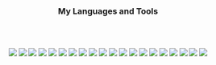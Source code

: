

<h3 align="center">My Languages and Tools</h3>

<br/>
<br/>

<p align="center">
<img src="https://img.shields.io/badge/react-61DAFB?style=for-the-badge&logo=React&logoColor=efefee"/>
  <img src="https://img.shields.io/badge/typescript-3178C6?style=for-the-badge&logo=typescript&logoColor=efefee"/>
   <img src="https://img.shields.io/badge/javascript-F7DF1E?style=for-the-badge&logo=javascript&logoColor=efefee"/>
    <img src="https://img.shields.io/badge/createreactapp-09D3AC?style=for-the-badge&logo=createreactapp&logoColor=efefee"/>
  <img src="https://img.shields.io/badge/vite-646CFF?style=for-the-badge&logo=createreactapp&logoColor=efefee"/>
 
  

<img src="https://img.shields.io/badge/html5-E34F26?style=for-the-badge&logo=html5&logoColor=efefee"/>
  <img src="https://img.shields.io/badge/cssmodules-000000?style=for-the-badge&logo=cssmodules&logoColor=efefee"/>


<img src="https://img.shields.io/badge/reactrouter-CA4245?style=for-the-badge&logo=reactrouter&logoColor=efefee"/>
<img src="https://img.shields.io/badge/reactquery-FF4154?style=for-the-badge&logo=reactquery&logoColor=efefee"/>
<img src="https://img.shields.io/badge/reacthookform-EC5990?style=for-the-badge&logo=reacthookform&logoColor=efefee"/>

<img src="https://img.shields.io/badge/styledcomponents-DB7093?style=for-the-badge&logo=styledcomponents&logoColor=efefee"/>
<img src="https://img.shields.io/badge/tailwindcss-06B6D4?style=for-the-badge&logo=tailwindcss&logoColor=efefee"/>
<img src="https://img.shields.io/badge/recoil-3578E5?style=for-the-badge&logo=recoil&logoColor=efefee"/>
<img src="https://img.shields.io/badge/redux-764ABC?style=for-the-badge&logo=redux&logoColor=efefee"/>
<img src="https://img.shields.io/badge/mongodb-47A248?style=for-the-badge&logo=mongodb&logoColor=efefee"/>
<img src="https://img.shields.io/badge/firebase-FFCA28?style=for-the-badge&logo=firebase&logoColor=efefee"/>
<img src="https://img.shields.io/badge/postman-FF6C37?style=for-the-badge&logo=postman&logoColor=efefee"/>
<img src="https://img.shields.io/badge/expo-000020?style=for-the-badge&logo=firebase&logoColor=efefee"/>
<img src="https://img.shields.io/badge/vercel-000000?style=for-the-badge&logo=vercel&logoColor=efefee"/>
<img src="https://img.shields.io/badge/amazonaws-232F3E?style=for-the-badge&logo=vercel&logoColor=efefee"/>

</p>

